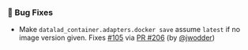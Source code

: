 ### 🐛 Bug Fixes

- Make `datalad_container.adapters.docker save` assume `latest` if no image version given.  Fixes [#105](https://github.com/datalad/datalad-container/issues/105) via [PR #206](https://github.com/datalad/datalad-container/pull/206) (by [@jwodder](https://github.com/jwodder))
